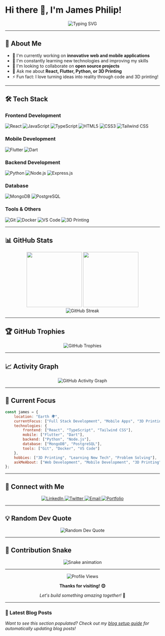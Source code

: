 # Hi there 👋, I'm James Philip!

<div align="center">
  <img src="https://readme-typing-svg.herokuapp.com?font=Fira+Code&size=30&duration=3000&pause=1000&color=61DAFB&center=true&vCenter=true&width=600&lines=Full+Stack+Developer;Mobile+App+Developer;3D+Printing+Enthusiast;Always+Learning+New+Things!" alt="Typing SVG" />
</div>

---

## 🚀 About Me

- 🔭 I'm currently working on **innovative web and mobile applications**
- 🌱 I'm constantly learning new technologies and improving my skills
- 👯 I'm looking to collaborate on **open source projects**
- 💬 Ask me about **React, Flutter, Python, or 3D Printing**
- ⚡ Fun fact: I love turning ideas into reality through code and 3D printing!

---

## 🛠️ Tech Stack

### Frontend Development
<p align="left">
  <img src="https://img.shields.io/badge/React-20232A?style=for-the-badge&logo=react&logoColor=61DAFB" alt="React" />
  <img src="https://img.shields.io/badge/JavaScript-323330?style=for-the-badge&logo=javascript&logoColor=F7DF1E" alt="JavaScript" />
  <img src="https://img.shields.io/badge/TypeScript-007ACC?style=for-the-badge&logo=typescript&logoColor=white" alt="TypeScript" />
  <img src="https://img.shields.io/badge/HTML5-E34F26?style=for-the-badge&logo=html5&logoColor=white" alt="HTML5" />
  <img src="https://img.shields.io/badge/CSS3-1572B6?style=for-the-badge&logo=css3&logoColor=white" alt="CSS3" />
  <img src="https://img.shields.io/badge/Tailwind_CSS-38B2AC?style=for-the-badge&logo=tailwind-css&logoColor=white" alt="Tailwind CSS" />
</p>

### Mobile Development
<p align="left">
  <img src="https://img.shields.io/badge/Flutter-02569B?style=for-the-badge&logo=flutter&logoColor=white" alt="Flutter" />
  <img src="https://img.shields.io/badge/Dart-0175C2?style=for-the-badge&logo=dart&logoColor=white" alt="Dart" />
</p>

### Backend Development
<p align="left">
  <img src="https://img.shields.io/badge/Python-FFD43B?style=for-the-badge&logo=python&logoColor=blue" alt="Python" />
  <img src="https://img.shields.io/badge/Node.js-339933?style=for-the-badge&logo=nodedotjs&logoColor=white" alt="Node.js" />
  <img src="https://img.shields.io/badge/Express.js-000000?style=for-the-badge&logo=express&logoColor=white" alt="Express.js" />
</p>

### Database
<p align="left">
  <img src="https://img.shields.io/badge/MongoDB-4EA94B?style=for-the-badge&logo=mongodb&logoColor=white" alt="MongoDB" />
  <img src="https://img.shields.io/badge/PostgreSQL-316192?style=for-the-badge&logo=postgresql&logoColor=white" alt="PostgreSQL" />
</p>

### Tools & Others
<p align="left">
  <img src="https://img.shields.io/badge/Git-F05032?style=for-the-badge&logo=git&logoColor=white" alt="Git" />
  <img src="https://img.shields.io/badge/Docker-2CA5E0?style=for-the-badge&logo=docker&logoColor=white" alt="Docker" />
  <img src="https://img.shields.io/badge/VS_Code-007ACC?style=for-the-badge&logo=visual-studio-code&logoColor=white" alt="VS Code" />
  <img src="https://img.shields.io/badge/3D_Printing-FF6B35?style=for-the-badge&logo=3d&logoColor=white" alt="3D Printing" />
</p>

---

## 📊 GitHub Stats

<div align="center">
  <img height="180em" src="https://github-readme-stats.vercel.app/api?username=JamesVSeVERYBODY&show_icons=true&theme=tokyonight&include_all_commits=true&count_private=true"/>
  <img height="180em" src="https://github-readme-stats.vercel.app/api/top-langs/?username=JamesVSeVERYBODY&layout=compact&langs_count=8&theme=tokyonight"/>
</div>

<div align="center">
  <img src="https://github-readme-streak-stats.herokuapp.com/?user=JamesVSeVERYBODY&theme=tokyonight" alt="GitHub Streak" />
</div>

---

## 🏆 GitHub Trophies

<div align="center">
  <img src="https://github-profile-trophy.vercel.app/?username=JamesVSeVERYBODY&theme=tokyonight&row=1&column=7" alt="GitHub Trophies" />
</div>

---

## 📈 Activity Graph

<div align="center">
  <img src="https://github-readme-activity-graph.vercel.app/graph?username=JamesVSeVERYBODY&theme=tokyo-night&hide_border=true" alt="GitHub Activity Graph" />
</div>

---

## 🎯 Current Focus

```javascript
const james = {
    location: "Earth 🌍",
    currentFocus: ["Full Stack Development", "Mobile Apps", "3D Printing"],
    technologies: {
        frontend: ["React", "TypeScript", "Tailwind CSS"],
        mobile: ["Flutter", "Dart"],
        backend: ["Python", "Node.js"],
        database: ["MongoDB", "PostgreSQL"],
        tools: ["Git", "Docker", "VS Code"]
    },
    hobbies: ["3D Printing", "Learning New Tech", "Problem Solving"],
    askMeAbout: ["Web Development", "Mobile Development", "3D Printing", "Tech Trends"]
};
```

---

## 🤝 Connect with Me

<div align="center">
  <a href="https://linkedin.com/in/jamesphilip" target="_blank">
    <img src="https://img.shields.io/badge/LinkedIn-0077B5?style=for-the-badge&logo=linkedin&logoColor=white" alt="LinkedIn" />
  </a>
  <a href="https://twitter.com/jamesphilip" target="_blank">
    <img src="https://img.shields.io/badge/Twitter-1DA1F2?style=for-the-badge&logo=twitter&logoColor=white" alt="Twitter" />
  </a>
  <a href="mailto:james@example.com" target="_blank">
    <img src="https://img.shields.io/badge/Email-D14836?style=for-the-badge&logo=gmail&logoColor=white" alt="Email" />
  </a>
  <a href="https://jamesphilip.dev" target="_blank">
    <img src="https://img.shields.io/badge/Portfolio-000000?style=for-the-badge&logo=github&logoColor=white" alt="Portfolio" />
  </a>
</div>

---

## 💡 Random Dev Quote

<div align="center">
  <img src="https://quotes-github-readme.vercel.app/api?type=horizontal&theme=tokyonight" alt="Random Dev Quote" />
</div>

---

## 🐍 Contribution Snake

<div align="center">
  <img src="https://raw.githubusercontent.com/JamesVSeVERYBODY/JamesVSeVERYBODY/output/snake.svg" alt="Snake animation" />
</div>

---

<div align="center">
  <img src="https://komarev.com/ghpvc/?username=JamesVSeVERYBODY&style=for-the-badge&color=blue" alt="Profile Views" />
  
  **Thanks for visiting! 😊**
  
  *Let's build something amazing together!* 🚀
</div>

---

### 📝 Latest Blog Posts
<!-- BLOG-POST-LIST:START -->
<!-- BLOG-POST-LIST:END -->

*Want to see this section populated? Check out my [blog setup guide](https://github.com/gautamkrishnar/blog-post-workflow) for automatically updating blog posts!*
